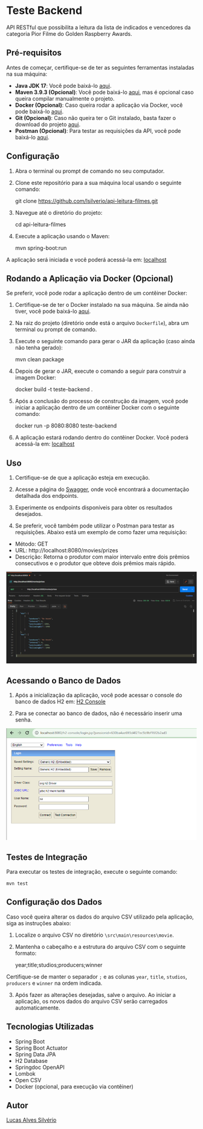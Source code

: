 # Teste Backend

API RESTful que possibilita a leitura da lista de indicados e vencedores
da categoria Pior Filme do Golden Raspberry Awards.

## Pré-requisitos

Antes de começar, certifique-se de ter as seguintes ferramentas instaladas na sua máquina:

- **Java JDK 17**: Você pode baixá-lo [aqui](https://www.oracle.com/java/technologies/javase-jdk17-downloads.html).
- **Maven 3.9.3 (Opcional)**: Você pode baixá-lo [aqui](https://maven.apache.org/download.cgi), mas é opcional caso queira compilar manualmente o projeto.
- **Docker (Opcional)**: Caso queira rodar a aplicação via Docker, você pode baixá-lo [aqui](https://www.docker.com/get-started).
- **Git (Opcional)**: Caso não queira ter o Git instalado, basta fazer o download do projeto [aqui](https://github.com/lsilverio/api-leitura-filmes/archive/refs/heads/master.zip).
- **Postman (Opcional)**: Para testar as requisições da API, você pode baixá-lo [aqui](https://www.postman.com/downloads/).

## Configuração

1. Abra o terminal ou prompt de comando no seu computador.

2. Clone este repositório para a sua máquina local usando o seguinte comando:


    git clone https://github.com/lsilverio/api-leitura-filmes.git

3. Navegue até o diretório do projeto:


    cd api-leitura-filmes

4. Execute a aplicação usando o Maven:


    mvn spring-boot:run

A aplicação será iniciada e você poderá acessá-la em: [localhost](http://localhost:8080/actuator/health)

## Rodando a Aplicação via Docker (Opcional)

Se preferir, você pode rodar a aplicação dentro de um contêiner Docker:

1. Certifique-se de ter o Docker instalado na sua máquina. Se ainda não tiver, você pode baixá-lo [aqui](https://www.docker.com/get-started).

2. Na raiz do projeto (diretório onde está o arquivo `Dockerfile`), abra um terminal ou prompt de comando.

3. Execute o seguinte comando para gerar o JAR da aplicação (caso ainda não tenha gerado):

    
    mvn clean package

4. Depois de gerar o JAR, execute o comando a seguir para construir a imagem Docker:

    
    docker build -t teste-backend .

5. Após a conclusão do processo de construção da imagem, você pode iniciar a aplicação dentro de um contêiner Docker com o seguinte comando:


    docker run -p 8080:8080 teste-backend

6. A aplicação estará rodando dentro do contêiner Docker. Você poderá acessá-la em: [localhost](http://localhost:8080/actuator/health)

## Uso

1. Certifique-se de que a aplicação esteja em execução.

2. Acesse a página do [Swagger](http://localhost:8080/swagger-ui.html), onde você encontrará a documentação detalhada dos endpoints.

3. Experimente os endpoints disponíveis para obter os resultados desejados.

4. Se preferir, você também pode utilizar o Postman para testar as requisições. Abaixo está um exemplo de como fazer uma requisição:

- Método: GET
- URL: http://localhost:8080/movies/prizes
- Descrição: Retorna o produtor com maior intervalo entre dois prêmios consecutivos e o produtor que obteve dois prêmios mais rápido.

![Exemplo de Requisição no Postman](https://github.com/lsilverio/api-leitura-filmes/blob/master/src/main/resources/static/img/teste_postman.png)

## Acessando o Banco de Dados

1. Após a inicialização da aplicação, você pode acessar o console do banco de dados H2 em: [H2 Console](http://localhost:8080/h2-console)

2. Para se conectar ao banco de dados, não é necessário inserir uma senha.

![Exemplo conexão h2-console](https://github.com/lsilverio/api-leitura-filmes/blob/master/src/main/resources/static/img/connect_h2_console.png)

## Testes de Integração

Para executar os testes de integração, execute o seguinte comando:


    mvn test


## Configuração dos Dados

Caso você queira alterar os dados do arquivo CSV utilizado pela aplicação, siga as instruções abaixo:

1. Localize o arquivo CSV no diretório `\src\main\resources\movie`.

2. Mantenha o cabeçalho e a estrutura do arquivo CSV com o seguinte formato:


    year;title;studios;producers;winner

Certifique-se de manter o separador `;` e as colunas `year`, `title`, `studios`, `producers` e `winner` na ordem indicada.

3. Após fazer as alterações desejadas, salve o arquivo. Ao iniciar a aplicação, os novos dados do arquivo CSV serão carregados automaticamente.

## Tecnologias Utilizadas

- Spring Boot
- Spring Boot Actuator
- Spring Data JPA
- H2 Database
- Springdoc OpenAPI
- Lombok
- Open CSV
- Docker (opcional, para execução via contêiner)


## Autor

[Lucas Alves Silvério](https://www.linkedin.com/in/lucas-silverio/)


